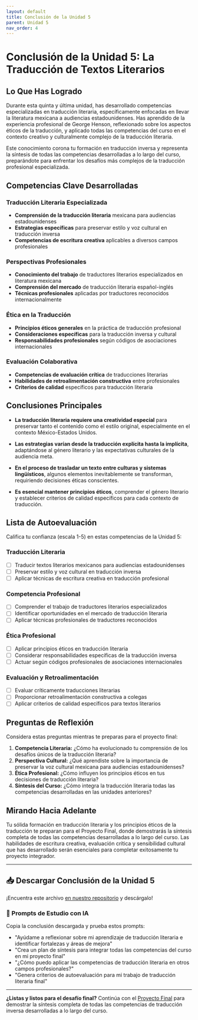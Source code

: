 ```yaml
---
layout: default
title: Conclusión de la Unidad 5
parent: Unidad 5
nav_order: 4
---
```


# Conclusión de la Unidad 5: La Traducción de Textos Literarios

## Lo Que Has Logrado

Durante esta quinta y última unidad, has desarrollado competencias especializadas en traducción literaria, específicamente enfocadas en llevar la literatura mexicana a audiencias estadounidenses. Has aprendido de la experiencia profesional de George Henson, reflexionado sobre los aspectos éticos de la traducción, y aplicado todas las competencias del curso en el contexto creativo y culturalmente complejo de la traducción literaria.

Este conocimiento corona tu formación en traducción inversa y representa la síntesis de todas las competencias desarrolladas a lo largo del curso, preparándote para enfrentar los desafíos más complejos de la traducción profesional especializada.

## Competencias Clave Desarrolladas

### Traducción Literaria Especializada
- **Comprensión de la traducción literaria** mexicana para audiencias estadounidenses
- **Estrategias específicas** para preservar estilo y voz cultural en traducción inversa
- **Competencias de escritura creativa** aplicables a diversos campos profesionales

### Perspectivas Profesionales
- **Conocimiento del trabajo** de traductores literarios especializados en literatura mexicana
- **Comprensión del mercado** de traducción literaria español-inglés
- **Técnicas profesionales** aplicadas por traductores reconocidos internacionalmente

### Ética en la Traducción
- **Principios éticos generales** en la práctica de traducción profesional
- **Consideraciones específicas** para la traducción inversa y cultural
- **Responsabilidades profesionales** según códigos de asociaciones internacionales

### Evaluación Colaborativa
- **Competencias de evaluación crítica** de traducciones literarias
- **Habilidades de retroalimentación constructiva** entre profesionales
- **Criterios de calidad** específicos para traducción literaria

## Conclusiones Principales

- **La traducción literaria requiere una creatividad especial** para preservar tanto el contenido como el estilo original, especialmente en el contexto México-Estados Unidos.

- **Las estrategias varían desde la traducción explícita hasta la implícita**, adaptándose al género literario y las expectativas culturales de la audiencia meta.

- **En el proceso de trasladar un texto entre culturas y sistemas lingüísticos**, algunos elementos inevitablemente se transforman, requiriendo decisiones éticas conscientes.

- **Es esencial mantener principios éticos**, comprender el género literario y establecer criterios de calidad específicos para cada contexto de traducción.

## Lista de Autoevaluación

Califica tu confianza (escala 1-5) en estas competencias de la Unidad 5:

### Traducción Literaria
- [ ] Traducir textos literarios mexicanos para audiencias estadounidenses
- [ ] Preservar estilo y voz cultural en traducción inversa
- [ ] Aplicar técnicas de escritura creativa en traducción profesional

### Competencia Profesional
- [ ] Comprender el trabajo de traductores literarios especializados
- [ ] Identificar oportunidades en el mercado de traducción literaria
- [ ] Aplicar técnicas profesionales de traductores reconocidos

### Ética Profesional
- [ ] Aplicar principios éticos en traducción literaria
- [ ] Considerar responsabilidades específicas de la traducción inversa
- [ ] Actuar según códigos profesionales de asociaciones internacionales

### Evaluación y Retroalimentación
- [ ] Evaluar críticamente traducciones literarias
- [ ] Proporcionar retroalimentación constructiva a colegas
- [ ] Aplicar criterios de calidad específicos para textos literarios

## Preguntas de Reflexión

Considera estas preguntas mientras te preparas para el proyecto final:

1. **Competencia Literaria:** ¿Cómo ha evolucionado tu comprensión de los desafíos únicos de la traducción literaria?
2. **Perspectiva Cultural:** ¿Qué aprendiste sobre la importancia de preservar la voz cultural mexicana para audiencias estadounidenses?
3. **Ética Profesional:** ¿Cómo influyen los principios éticos en tus decisiones de traducción literaria?
4. **Síntesis del Curso:** ¿Cómo integra la traducción literaria todas las competencias desarrolladas en las unidades anteriores?

## Mirando Hacia Adelante

Tu sólida formación en traducción literaria y los principios éticos de la traducción te preparan para el Proyecto Final, donde demostrarás la síntesis completa de todas las competencias desarrolladas a lo largo del curso. Las habilidades de escritura creativa, evaluación crítica y sensibilidad cultural que has desarrollado serán esenciales para completar exitosamente tu proyecto integrador.

---

## 📥 Descargar Conclusión de la Unidad 5
¡Encuentra este archivo [en nuestro repositorio](https://github.com/alainamb/uic_tr18-trad-inversa-es-en/blob/main/unidad5/unidad5-conclusion.md) y descárgalo!

### 🤖 Prompts de Estudio con IA
Copia la conclusión descargada y prueba estos prompts:
- "Ayúdame a reflexionar sobre mi aprendizaje de traducción literaria e identificar fortalezas y áreas de mejora"
- "Crea un plan de síntesis para integrar todas las competencias del curso en mi proyecto final"
- "¿Cómo puedo aplicar las competencias de traducción literaria en otros campos profesionales?"
- "Genera criterios de autoevaluación para mi trabajo de traducción literaria final"

---

**¿Listas y listos para el desafío final?** Continúa con el [Proyecto Final](../proyecto-final/proyecto-final-resumen.md) para demostrar la síntesis completa de todas las competencias de traducción inversa desarrolladas a lo largo del curso.

